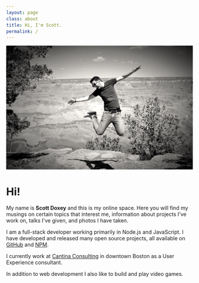 ```yaml
---
layout: page
class: about
title: Hi, I'm Scott.
permalink: /
---
```


![](/images/profile.jpg)

# Hi!

My name is **Scott Doxey** and this is my online space. Here you will find my musings on certain topics that interest me, information about projects I've work on, talks I've given, and photos I have taken.

I am a full-stack developer working primarily in Node.js and JavaScript. I have developed and released many open source projects, all available on [GitHub](https://github.com/neogeek) and [NPM](http://npmjs.com/~neogeek).

I currently work at [Cantina Consulting](http://cantina.co/) in downtown Boston as a User Experience consultant.

In addition to web development I also like to build and play video games.
